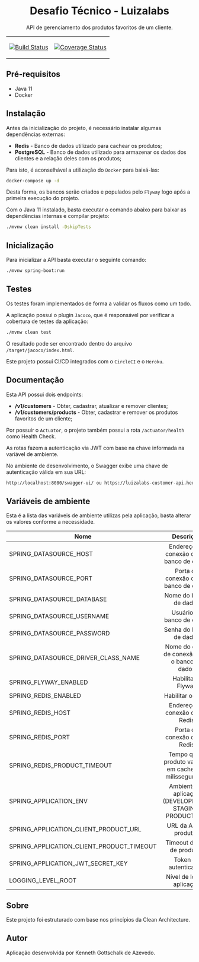 <h1 align="center">Desafio Técnico - Luizalabs</h1>
<p align="center">API de gerenciamento dos produtos favoritos de um cliente.</p>

<div align="center">
<table>
<tr>
<td>

[![Build Status](https://circleci.com/gh/kendaozinho/luizalabs-desafio-tecnico.svg?style=svg)](https://circleci.com/gh/kendaozinho/luizalabs-desafio-tecnico/?branch=master)

</td>
<td>

[![Coverage Status](https://coveralls.io/repos/github/kendaozinho/luizalabs-desafio-tecnico/badge.svg?branch=master)](https://coveralls.io/github/kendaozinho/luizalabs-desafio-tecnico?branch=master)

</td>
</tr>
</table>
</div>

## Pré-requisitos

* Java 11
* Docker

## Instalação

Antes da inicialização do projeto, é necessário instalar algumas dependências externas:

* __Redis__ - Banco de dados utilizado para cachear os produtos;
* __PostgreSQL__ - Banco de dados utilizado para armazenar os dados dos clientes e a relação deles com os produtos;

Para isto, é aconselhável a utilização do `Docker` para baixá-las:

```sh
docker-compose up -d
```

Desta forma, os bancos serão criados e populados pelo `Flyway` logo após a primeira execução do projeto.

Com o Java 11 instalado, basta executar o comando abaixo para baixar as dependências internas e compilar projeto:

```sh
./mvnw clean install -DskipTests
```

## Inicialização

Para inicializar a API basta executar o seguinte comando:

```sh
./mvnw spring-boot:run
```

## Testes

Os testes foram implementados de forma a validar os fluxos como um todo.

A aplicação possui o plugin `Jacoco`, que é responsável por verificar a cobertura de testes da aplicação:

```sh
./mvnw clean test
```

O resultado pode ser encontrado dentro do arquivo `/target/jacoco/index.html`.

Este projeto possui CI/CD integrados com o `CircleCI` e o `Heroku`.

## Documentação

Esta API possui dois endpoints:

* __/v1/customers__ - Obter, cadastrar, atualizar e remover clientes;
* __/v1/customers/products__ - Obter, cadastrar e remover os produtos favoritos de um cliente;

Por possuir o `Actuator`, o projeto também possui a rota `/actuator/health` como Health Check.

As rotas fazem a autenticação via JWT com base na chave informada na variável de ambiente.

No ambiente de desenvolvimento, o Swagger exibe uma chave de autenticação válida em sua URL:

```sh
http://localhost:8080/swagger-ui/ ou https://luizalabs-customer-api.herokuapp.com/swagger-ui/
```

## Variáveis de ambiente

Esta é a lista das variáveis de ambiente utilizas pela aplicação, basta alterar os valores conforme a necessidade.

| Nome | Descrição | Tipo | Valor Padrão |
|------|:---------:|:----:|-------------:|
| SPRING_DATASOURCE_HOST | Endereço de conexão com o banco de dados | `String` | `localhost` |
| SPRING_DATASOURCE_PORT | Porta de conexão com o banco de dados | `Integer` | `5432` |
| SPRING_DATASOURCE_DATABASE | Nome do banco de dados | `String` | `customer` |
| SPRING_DATASOURCE_USERNAME | Usuário do banco de dados | `String` | `usr_customer` |
| SPRING_DATASOURCE_PASSWORD | Senha do banco de dados | `String` | `12345` |
| SPRING_DATASOURCE_DRIVER_CLASS_NAME | Nome do driver de conexão com o banco de dados | `String` | `org.postgresql.Driver` |
| SPRING_FLYWAY_ENABLED | Habilitar o Flyway | `Boolean` | `true` |
| SPRING_REDIS_ENABLED | Habilitar o Redis | `Boolean` | `true` |
| SPRING_REDIS_HOST | Endereço de conexão com o Redis | `String` | `localhost` |
| SPRING_REDIS_PORT | Porta de conexão com o Redis | `Integer` | `6379` |
| SPRING_REDIS_PRODUCT_TIMEOUT | Tempo que o produto vai ficar em cache (em milissegundos) | `Integer` | `1800000` |
| SPRING_APPLICATION_ENV | Ambiente da aplicação (DEVELOPMENT, STAGING, PRODUCTION) | `enum` | `DEVELOPMENT` |
| SPRING_APPLICATION_CLIENT_PRODUCT_URL | URL da API de produtos | `String` | `http://challenge-api.luizalabs.com/api/product` |
| SPRING_APPLICATION_CLIENT_PRODUCT_TIMEOUT | Timeout da API de produtos | `Integer` | `5000` |
| SPRING_APPLICATION_JWT_SECRET_KEY | Token de autenticação | `UUID` | `11111111-2222-3333-4444-555555555555` |
| LOGGING_LEVEL_ROOT | Nível de log da aplicação | `enum` | `INFO` |

## Sobre

Este projeto foi estruturado com base nos princípios da Clean Architecture.

## Autor

Aplicação desenvolvida por Kenneth Gottschalk de Azevedo.

